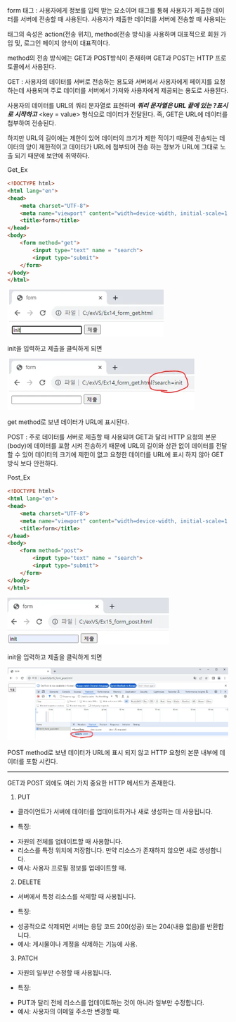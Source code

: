form 태그 : 
사용자에게 정보를 입력 받는 요소이며 태그를 통해 사용자가 제출한 데이터를 서버에 전송할 때 사용된다. 
사용자가 제출한 데이터를 서버에 전송할 때 사용되는 <form>태그의 속성은 action(전송 위치), method(전송 방식)을 사용하며 대표적으로 회원 가입 및, 로그인 페이지 양식이 대표적이다. 

method의 전송 방식에는 GET과 POST방식이 존재하며 GET과 POST는 HTTP 프로토콜에서 사용된다.

GET : 
사용자의 데이터를 서버로 전송하는 용도와 서버에서 사용자에게 페이지를 요청하는데 사용되며 주로 데이터를 서버에서 가져와 사용자에게 제공되는 용도로 사용된다. 

사용자의 데이터를 URL의 쿼리 문자열로 표현하며 ***쿼리 문자열은 URL 끝에 있는 ?표시로 시작하고*** <key = value> 형식으로 데이터가 전달된다. 즉, GET은 URL에 데이터를 첨부하여 전송된다.

하지만 URL의 길이에는 제한이 있어 데이터의 크기가 제한 적이기 때문에 전송되는 데이터의 양이 제한적이고 데이터가 URL에 첨부되어 전송 하는 정보가 URL에 그대로 노출 되기 때문에 보안에 취약하다.

Get_Ex

```html
<!DOCTYPE html>
<html lang="en">
<head>
    <meta charset="UTF-8">
    <meta name="viewport" content="width=device-width, initial-scale=1.0">
    <title>form</title>
</head>
<body>
    <form method="get">
        <input type="text" name = "search">
        <input type="submit">
    </form>
</body>
</html>
```
![alt text](./img/form.img/init_get.png)

init을 입력하고 제출을 클릭하게 되면 

![alt text](./img/form.img/init_get_result.png)

get method로 보낸 데이터가 URL에 표시된다.

POST : 
주로 데이터를 서버로 제출할 때 사용되며 GET과 달리 HTTP 요청의 본문(body)에 데이터를 포함 시켜 전송하기 때문에
URL의 길이와 상관 없이 데이터를 전달할 수 있어 데이터의 크기에 제한이 없고 요청한 데이터를 URL에 표시 하지 않아
GET 방식 보다 안전하다.

Post_Ex

```html
<!DOCTYPE html>
<html lang="en">
<head>
    <meta charset="UTF-8">
    <meta name="viewport" content="width=device-width, initial-scale=1.0">
    <title>form</title>
</head>
<body>
    <form method="post">
        <input type="text" name = "search">
        <input type="submit">
    </form>
</body>
</html>
```

![alt text](./img/form.img/init_post.png)

init을 입력하고 제출을 클릭하게 되면

![alt text](./img/form.img/init_post_result.png)

POST method로 보낸 데이터가 URL에 표시 되지 않고 HTTP 요청의 본문 내부에 데이터를 포함 시킨다.

___
GET과 POST 외에도 여러 가지 중요한 HTTP 메서드가 존재한다.

1. PUT
- 클라이언트가 서버에 데이터를 업데이트하거나 새로 생성하는 데 사용됩니다.
* 특징:
- 자원의 전체를 업데이트할 때 사용합니다.
- 리소스를 특정 위치에 저장합니다. 만약 리소스가 존재하지 않으면 새로 생성합니다.
- 예시: 사용자 프로필 정보를 업데이트할 때.

2. DELETE
- 서버에서 특정 리소스를 삭제할 때 사용됩니다.
* 특징: 
- 성공적으로 삭제되면 서버는 응답 코드 200(성공) 또는 204(내용 없음)를 반환합니다.
- 예시: 게시물이나 계정을 삭제하는 기능에 사용.

3. PATCH
- 자원의 일부만 수정할 때 사용됩니다.
* 특징: 
- PUT과 달리 전체 리소스를 업데이트하는 것이 아니라 일부만 수정합니다.
- 예시: 사용자의 이메일 주소만 변경할 때.

